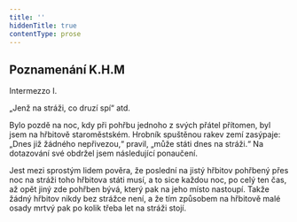 ```yaml
---
title: ''
hiddenTitle: true
contentType: prose
---
```


## Poznamenání K.H.M

Intermezzo I.

„Jenž na stráži, co druzí spí“ atd.

Bylo pozdě na noc, kdy při pohřbu jednoho z svých přátel přítomen, byl jsem na hřbitově staroměstském. Hrobník spuštěnou rakev zemí zasýpaje: „Dnes již žádného nepřivezou,“ pravil, „může státi dnes na stráži.“ Na dotazování své obdržel jsem následující ponaučení.

Jest mezi sprostým lidem pověra, že poslední na jistý hřbitov pohřbený přes noc na stráži toho hřbitova státi musí, a to sice každou noc, po celý ten čas, až opět jiný zde pohřben bývá, který pak na jeho místo nastoupí. Takže žádný hřbitov nikdy bez strážce není, a že tím způsobem na hřbitově malé osady mrtvý pak po kolik třeba let na stráži stojí.
